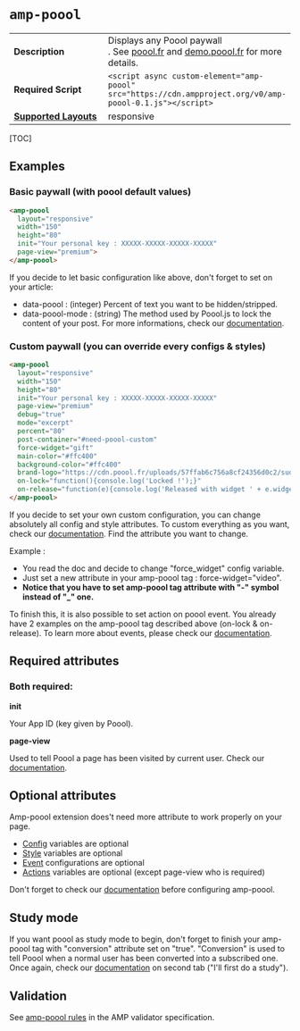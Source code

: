 <!---
Copyright 2017 The AMP HTML Authors.

Licensed under the Apache License, Version 2.0 (the "License");
you may not use this file except in compliance with the License.
You may obtain a copy of the License at

      http://www.apache.org/licenses/LICENSE-2.0

Unless required by applicable law or agreed to in writing, software
distributed under the License is distributed on an "AS-IS" BASIS,
WITHOUT WARRANTIES OR CONDITIONS OF ANY KIND, either express or implied.
See the License for the specific language governing permissions and
limitations under the License.
-->

# <a name=”amp-poool></a> `amp-poool`

<table>
  <tr>
    <td width="40%"><strong>Description</strong></td>
    <td>
      Displays any Poool paywall<br />.
      See <a href="http://poool.fr">poool.fr</a> and <a href="http://demo.poool.fr">demo.poool.fr</a> for more details.
    </td>
  </tr>
  <tr>
    <td width="40%"><strong>Required Script</strong></td>
    <td><code>&lt;script async custom-element="amp-poool" src="https://cdn.ampproject.org/v0/amp-poool-0.1.js">&lt;/script></code></td>
  </tr>
  <tr>
    <td class="col-fourty"><strong><a href="https://www.ampproject.org/docs/guides/responsive/control_layout.html">Supported Layouts</a></strong></td>
    <td>responsive</td>
  </tr>
</table>

[TOC]

## Examples

### Basic paywall (with poool default values)

```html
<amp-poool
  layout="responsive"
  width="150"
  height="80"
  init="Your personal key : XXXXX-XXXXX-XXXXX-XXXXX"
  page-view="premium">
</amp-poool>
```

If you decide to let basic configuration like above, don't forget to set on your article:
- data-poool : (integer) Percent of text you want to be hidden/stripped.
- data-poool-mode : (string) The method used by Poool.js to lock the content of your post.
For more informations, check our [documentation](https://dev.poool.fr/doc/sdk).


### Custom paywall (you can override every configs & styles)

```html
<amp-poool
  layout="responsive"
  width="150"
  height="80"
  init="Your personal key : XXXXX-XXXXX-XXXXX-XXXXX"
  page-view="premium"
  debug="true"
  mode="excerpt"
  percent="80"
  post-container="#need-poool-custom"
  force-widget="gift"
  main-color="#ffc400"
  background-color="#ffc400"
  brand-logo="https://cdn.poool.fr/uploads/57ffab6c756a8cf24356d0c2/sudouest.jpg"
  on-lock="function(){console.log('Locked !');}"
  on-release="function(e){console.log('Released with widget ' + e.widget);}">
</amp-poool>
```

If you decide to set your own custom configuration, you can change absolutely all config and style attributes.
To custom everything as you want, check our [documentation](https://dev.poool.fr/doc/sdk).
Find the attribute you want to change.

Example :
- You read the doc and decide to change "force_widget" config variable.
- Just set a new attribute in your amp-poool tag : force-widget="video".
- **Notice that you have to set amp-poool tag attribute with "-" symbol instead of "_" one.**

To finish this, it is also possible to set action on poool event.
You already have 2 examples on the amp-poool tag described above (on-lock & on-release).
To learn more about events, please check our [documentation](https://dev.poool.fr/doc/sdk#events).


## Required attributes
### Both required:

**init**

Your App ID (key given by Poool).

**page-view**

Used to tell Poool a page has been visited by current user.
Check our [documentation](http://dev.poool.fr/doc/sdk#page_view).


## Optional attributes

Amp-poool extension does't need more attribute to work properly on your page.
- [Config](https://dev.poool.fr/doc/sdk#configuration) variables are optional
- [Style](https://dev.poool.fr/doc/sdk#styles) variables are optional
- [Event](https://dev.poool.fr/doc/sdk#events) configurations are optional
- [Actions](https://dev.poool.fr/doc/sdk) variables are optional (except page-view who is required)


Don't forget to check our [documentation](https://dev.poool.fr/doc/sdk) before configuring amp-poool.

## Study mode

If you want poool as study mode to begin, don't forget to finish your amp-poool tag with "conversion" attribute set on "true".
"Conversion" is used to tell Poool when a normal user has been converted into a subscribed one.
Once again, check our [documentation](https://dev.poool.fr/doc/sdk) on second tab ("I'll first do a study").

## Validation

See [amp-poool rules](https://github.com/ampproject/amphtml/blob/master/extensions/amp-poool/validator-amp-poool.protoascii) in the AMP validator specification.
